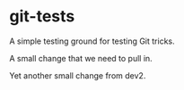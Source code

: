 git-tests
=========

A simple testing ground for testing Git tricks.

A small change that we need to pull in.

Yet another small change from dev2.